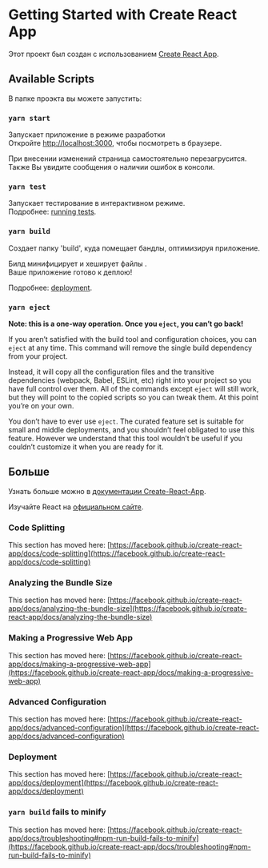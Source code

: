 # Getting Started with Create React App

Этот проект был создан с использованием [Create React App](https://github.com/facebook/create-react-app).

## Available Scripts

В папке проэкта вы можете запустить:

### `yarn start`

Запускает приложение в режиме разработки\
Откройте [http://localhost:3000](http://localhost:3000), чтобы посмотреть в браузере.

При внесении изменений страница самостоятельно перезагрусится.\
Также Вы увидите сообщения о наличии ошибок в консоли.

### `yarn test`

Запускает тестирование в интерактивном режиме.\
Подробнее: [running tests](https://facebook.github.io/create-react-app/docs/running-tests).

### `yarn build`

Создает папку 'build', куда помещает бандлы, оптимизируя приложение.

Билд минифицирует и хеширует файлы .\
Ваше приложение готово к деплою!

Подробнее: [deployment](https://facebook.github.io/create-react-app/docs/deployment).

### `yarn eject`

**Note: this is a one-way operation. Once you `eject`, you can’t go back!**

If you aren’t satisfied with the build tool and configuration choices, you can `eject` at any time. This command will remove the single build dependency from your project.

Instead, it will copy all the configuration files and the transitive dependencies (webpack, Babel, ESLint, etc) right into your project so you have full control over them. All of the commands except `eject` will still work, but they will point to the copied scripts so you can tweak them. At this point you’re on your own.

You don’t have to ever use `eject`. The curated feature set is suitable for small and middle deployments, and you shouldn’t feel obligated to use this feature. However we understand that this tool wouldn’t be useful if you couldn’t customize it when you are ready for it.

## Больше

Узнать больше можно в [документации Create-React-App](https://facebook.github.io/create-react-app/docs/getting-started).

Изучайте React на [официальном сайте](https://reactjs.org/).

### Code Splitting

This section has moved here: [https://facebook.github.io/create-react-app/docs/code-splitting](https://facebook.github.io/create-react-app/docs/code-splitting)

### Analyzing the Bundle Size

This section has moved here: [https://facebook.github.io/create-react-app/docs/analyzing-the-bundle-size](https://facebook.github.io/create-react-app/docs/analyzing-the-bundle-size)

### Making a Progressive Web App

This section has moved here: [https://facebook.github.io/create-react-app/docs/making-a-progressive-web-app](https://facebook.github.io/create-react-app/docs/making-a-progressive-web-app)

### Advanced Configuration

This section has moved here: [https://facebook.github.io/create-react-app/docs/advanced-configuration](https://facebook.github.io/create-react-app/docs/advanced-configuration)

### Deployment

This section has moved here: [https://facebook.github.io/create-react-app/docs/deployment](https://facebook.github.io/create-react-app/docs/deployment)

### `yarn build` fails to minify

This section has moved here: [https://facebook.github.io/create-react-app/docs/troubleshooting#npm-run-build-fails-to-minify](https://facebook.github.io/create-react-app/docs/troubleshooting#npm-run-build-fails-to-minify)
